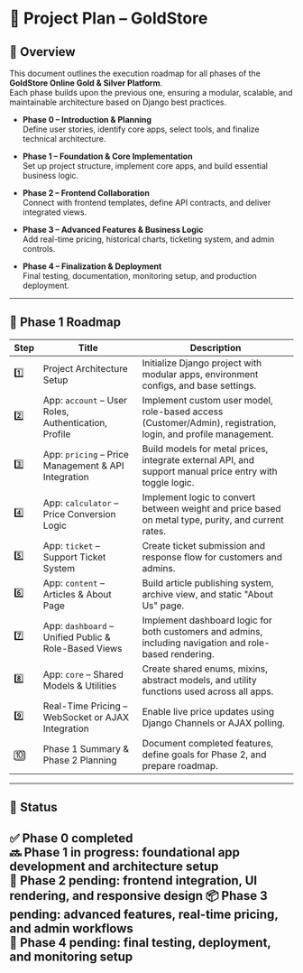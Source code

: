 # 🚀 Project Plan – GoldStore

## 📌 Overview

This document outlines the execution roadmap for all phases of the **GoldStore Online Gold & Silver Platform**.  
Each phase builds upon the previous one, ensuring a modular, scalable, and maintainable architecture based on Django best practices.

- **Phase 0 – Introduction & Planning**  
  Define user stories, identify core apps, select tools, and finalize technical architecture.

- **Phase 1 – Foundation & Core Implementation**  
  Set up project structure, implement core apps, and build essential business logic.

- **Phase 2 – Frontend Collaboration**  
  Connect with frontend templates, define API contracts, and deliver integrated views.

- **Phase 3 – Advanced Features & Business Logic**  
  Add real-time pricing, historical charts, ticketing system, and admin controls.

- **Phase 4 – Finalization & Deployment**  
  Final testing, documentation, monitoring setup, and production deployment.

---

## 🧭 Phase 1 Roadmap

| Step  | Title                                                              | Description                                                                 |
|-------|--------------------------------------------------------------------|-----------------------------------------------------------------------------|
| 1️⃣    | Project Architecture Setup                                         | Initialize Django project with modular apps, environment configs, and base settings. |
| 2️⃣    | App: `account` – User Roles, Authentication, Profile              | Implement custom user model, role-based access (Customer/Admin), registration, login, and profile management. |
| 3️⃣    | App: `pricing` – Price Management & API Integration               | Build models for metal prices, integrate external API, and support manual price entry with toggle logic. |
| 4️⃣    | App: `calculator` – Price Conversion Logic                        | Implement logic to convert between weight and price based on metal type, purity, and current rates. |
| 5️⃣    | App: `ticket` – Support Ticket System                             | Create ticket submission and response flow for customers and admins.       |
| 6️⃣    | App: `content` – Articles & About Page                            | Build article publishing system, archive view, and static "About Us" page. |
| 7️⃣    | App: `dashboard` – Unified Public & Role-Based Views              | Implement dashboard logic for both customers and admins, including navigation and role-based rendering. |
| 8️⃣    | App: `core` – Shared Models & Utilities                           | Create shared enums, mixins, abstract models, and utility functions used across all apps. |
| 9️⃣    | Real-Time Pricing – WebSocket or AJAX Integration                 | Enable live price updates using Django Channels or AJAX polling.           |
| 🔟    | Phase 1 Summary & Phase 2 Planning                                 | Document completed features, define goals for Phase 2, and prepare roadmap. |

---

## 📌 Status
✅ Phase 0 completed  
🔜 Phase 1 in progress: foundational app development and architecture setup  
🎨 Phase 2 pending: frontend integration, UI rendering, and responsive design
📦 Phase 3 pending: advanced features, real-time pricing, and admin workflows  
🚀 Phase 4 pending: final testing, deployment, and monitoring setup  
---

